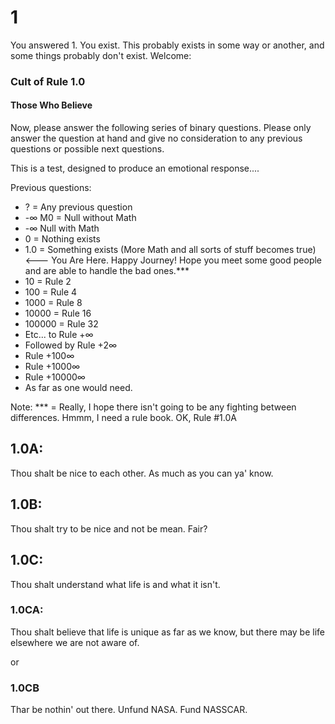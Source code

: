 # 1

You answered 1. You exist. This probably exists in some way or another, and some things probably don't exist. Welcome: 

### Cult of Rule 1.0
#### Those Who Believe

Now, please answer the following series of binary questions. Please only answer the question at hand and give no consideration to any previous questions or possible next questions. 

This is a test, designed to produce an emotional response....

Previous questions:
* ? = Any previous question
* -∞ M0 = Null without Math
* -∞ Null with Math
* 0 = Nothing exists
* 1.0 = Something exists (More Math and all sorts of stuff becomes true) <--- You Are Here. Happy Journey! Hope you meet some good people and are able to handle the bad ones.***
* 10 = Rule 2
* 100 = Rule 4
* 1000 = Rule 8
* 10000 = Rule 16
* 100000 = Rule 32
* Etc... to Rule +∞
* Followed by Rule +2∞
* Rule +100∞
* Rule +1000∞
* Rule +10000∞
* As far as one would need.


Note: *** = Really, I hope there isn't going to be any fighting between differences. Hmmm, I need a rule book. OK, Rule #1.0A

## 1.0A:
Thou shalt be nice to each other. As much as you can ya' know. 

## 1.0B:
Thou shalt try to be nice and not be mean. Fair? 

## 1.0C:
Thou shalt understand what life is and what it isn't. 

### 1.0CA: 
Thou shalt believe that life is unique as far as we know, but there may be life elsewhere we are not aware of. 

or

### 1.0CB
Thar be nothin' out there. Unfund NASA. Fund NASSCAR. 



